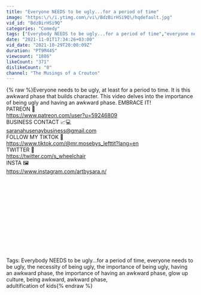 ```yaml
---
title: "Everyone NEEDS to be ugly...for a period of time"
image: "https:\/\/i.ytimg.com\/vi\/BdzBirHSi9Q\/hqdefault.jpg"
vid_id: "BdzBirHSi9Q"
categories: "Comedy"
tags: ["Everybody NEEDS to be ugly...for a period of time","everyone needs to be ugly","the necessity of being ugly"]
date: "2021-11-01T17:34:26+03:00"
vid_date: "2021-10-29T20:00:09Z"
duration: "PT9M44S"
viewcount: "1886"
likeCount: "371"
dislikeCount: "0"
channel: "The Musings of a Crouton"
---
```

{% raw %}Everyone needs to be ugly, at least for a period to time. It is this awkward phase that builds character. This video delves into the importance of being ugly and having an awkward phase. EMBRACE IT! <br />PATREON 🤑<br /><a rel="nofollow" target="blank" href="https://www.patreon.com/user?u=59246809">https://www.patreon.com/user?u=59246809</a><br />BUSINESS CONTACT 📈💻<br />saranahusenaybusiness@gmail.com<br />FOLLOW MY TIKTOK 🤡<br /><a rel="nofollow" target="blank" href="https://www.tiktok.com/@mr.mosebys_lefttit?lang=en">https://www.tiktok.com/@mr.mosebys_lefttit?lang=en</a><br />TWITTER 📣<br /><a rel="nofollow" target="blank" href="https://twitter.com/s_wheelchair">https://twitter.com/s_wheelchair</a><br />INSTA 🖼 <br /><a rel="nofollow" target="blank" href="https://www.instagram.com/artbysara.n/">https://www.instagram.com/artbysara.n/</a><br /><br /><br /><br /><br /><br /><br /><br /><br /><br /><br /><br /><br /><br />Tags: Everybody NEEDS to be ugly...for a period of time, everyone needs to be ugly, the necessity of being ugly, the importance of being ugly, having an awkward phase, the importance of having an awkward phase, glow up culture, being awkward, awkward phase,    <br />adultification of kids{% endraw %}
